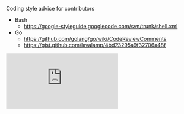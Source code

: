 <!-- BEGIN MUNGE: UNVERSIONED_WARNING -->


<!-- END MUNGE: UNVERSIONED_WARNING -->
Coding style advice for contributors
  - Bash
    - https://google-styleguide.googlecode.com/svn/trunk/shell.xml
  - Go
    - https://github.com/golang/go/wiki/CodeReviewComments
    - https://gist.github.com/lavalamp/4bd23295a9f32706a48f


<!-- BEGIN MUNGE: GENERATED_ANALYTICS -->
[![Analytics](https://kubernetes-site.appspot.com/UA-36037335-10/GitHub/docs/devel/coding-conventions.md?pixel)]()
<!-- END MUNGE: GENERATED_ANALYTICS -->
